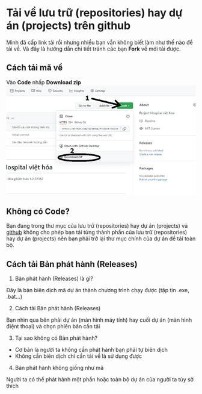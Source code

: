 # Tải về lưu trữ (repositories) hay dự án (projects) trên github
Mình đã cấp link tải rồi nhưng nhiều bạn vẫn không biết làm như thế nào để tải về. Và đây là hướng dẫn chi tiết tránh các bạn **Fork** về mới tải được.
## Cách tải mã về
Vào **Code** nhấp **Download zip**
![download-zip.jpg](/huongdan/hinhanh/download-zip.jpg)
## Không có Code?
Bạn đang trong thư mục của lưu trữ (repositories) hay dự án (projects) và [github](https://github.com) không cho phép bạn tải từng thành phần của lưu trữ (repositories) hay dự án (projects) nên bạn phải trở lại thư mục chính của dự án để tải toàn bộ.
## Cách tải Bản phát hành (Releases)
1. Bản phát hành (Releases) là gì?

Đây là bản biên dịch mã dự án thành chương trình chạy được (tập tin .exe, .bat...)

2. Cách tải Bản phát hành (Releases)

Bạn nhìn qua bên phải dự án (màn hình máy tính) hay cuối dự án (màn hình điệnt thoại) và chọn phiên bản cần tải

3. Tại sao không có Bản phát hành?

- Cơ bản là người ta không cần phát hành bạn phải tự biên dịch
- Không cần biên dịch chỉ cần tải về là sử dụng được

4. Bản phát hành không giống như mã

Người ta có thể phát hành một phần hoặc toàn bộ dự án của người ta tùy sở thích
